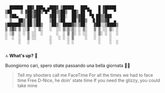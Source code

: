 ```

  ██████  ██▓ ███▄ ▄███▓ ▒█████   ███▄    █ ▓█████ 
▒██    ▒ ▓██▒▓██▒▀█▀ ██▒▒██▒  ██▒ ██ ▀█   █ ▓█   ▀ 
░ ▓██▄   ▒██▒▓██    ▓██░▒██░  ██▒▓██  ▀█ ██▒▒███   
  ▒   ██▒░██░▒██    ▒██ ▒██   ██░▓██▒  ▐▌██▒▒▓█  ▄ 
▒██████▒▒░██░▒██▒   ░██▒░ ████▓▒░▒██░   ▓██░░▒████▒
▒ ▒▓▒ ▒ ░░▓  ░ ▒░   ░  ░░ ▒░▒░▒░ ░ ▒░   ▒ ▒ ░░ ▒░ ░
░ ░▒  ░ ░ ▒ ░░  ░      ░  ░ ▒ ▒░ ░ ░░   ░ ▒░ ░ ░  ░
░  ░  ░   ▒ ░░      ░   ░ ░ ░ ▒     ░   ░ ░    ░   
      ░   ░         ░       ░ ░           ░    ░  ░
      
```

 🔝 **What's up?** 💍

Buongiorno cari, spero stiate passando una bella giornata 👍🏻
 
> Tell my shooters call me FaceTime
For all the times we had to face time
Free D-Nice, he doin' state time
If you need the glizzy, you could take mine
